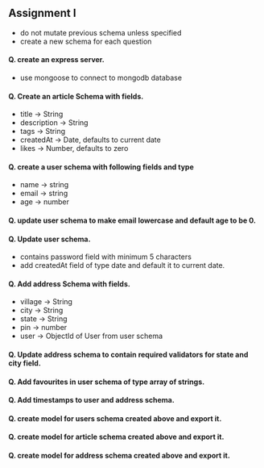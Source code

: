 ## Assignment I

- do not mutate previous schema unless specified
- create a new schema for each question

#### Q. create an express server.

- use mongoose to connect to mongodb database

#### Q. Create an article Schema with fields.

- title -> String
- description -> String
- tags -> String
- createdAt -> Date, defaults to current date
- likes -> Number, defaults to zero

#### Q. create a user schema with following fields and type

- name -> string
- email -> string
- age -> number

#### Q. update user schema to make email lowercase and default age to be 0.

#### Q. Update user schema.

- contains password field with minimum 5 characters
- add createdAt field of type date and default it to current date.

#### Q. Add address Schema with fields.

- village -> String
- city -> String
- state -> String
- pin -> number
- user -> ObjectId of User from user schema

#### Q. Update address schema to contain required validators for state and city field.

#### Q. Add favourites in user schema of type array of strings.

#### Q. Add timestamps to user and address schema.

#### Q. create model for users schema created above and export it.

#### Q. create model for article schema created above and export it.

#### Q. create model for address schema created above and export it.
